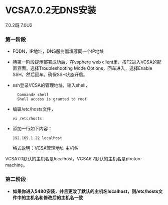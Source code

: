 # VCSA7.0.2无DNS安装

7.0.2既 7.0U2

### 第一阶段

* FQDN，IP地址，DNS服务器填写同一个IP地址
* 待第一阶段提示部署成功后，在vsphere web client里，按F2进入VCSA的配置界面，选择Troubleshooting Mode Options，回车进入，选择Enable SSH，然后回车。确保SSH状态开启。
*   ssh登录VCSA的管理地址，输入shell，

    ```
      Command> shell
      Shell access is granted to root
    ```
*   编辑/etc/hosts文件，

    ```
    vi /etc/hosts
    ```
*   添加一行如下内容：

    ```
    192.169.1.22 localhost  
    ```

    格式说明：VCSA管理地址 主机名

VCSA7.0默认的主机名是localhost，VCSA6.7默认的主机名是photon-machine。

### 第二阶段

* **如果你进入5480安装，并且更改了默认的主机名localhost，则/etc/hosts文件中的主机名和修改后的主机名一致**
